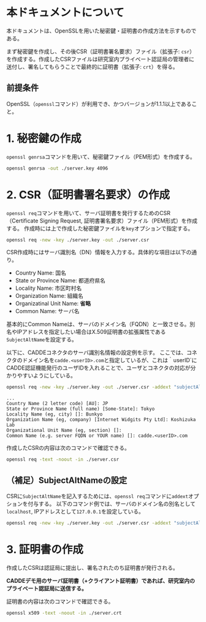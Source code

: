 # 本ドキュメントについて
本ドキュメントは、OpenSSLを用いた秘密鍵・証明書の作成方法を示すものである。

まず秘密鍵を作成し、その後CSR（証明書署名要求）ファイル（拡張子: `csr`）を作成する。作成したCSRファイルは研究室内プライベート認証局の管理者に送付し、署名してもらうことで最終的に証明書（拡張子: `crt`）を得る。

## 前提条件
OpenSSL（`openssl`コマンド）が利用でき、かつバージョンが1.1.1以上であること。

# 1. 秘密鍵の作成
`openssl genrsa`コマンドを用いて、秘密鍵ファイル（PEM形式）を作成する。
```bash
openssl genrsa -out ./server.key 4096
```

# 2. CSR（証明書署名要求）の作成
`openssl req`コマンドを用いて、サーバ証明書を発行するためのCSR（Certificate Signing Request, 証明書署名要求）ファイル（PEM形式）を作成する。
作成時には上で作成した秘密鍵ファイルを`key`オプションで指定する。
```bash
openssl req -new -key ./server.key -out ./server.csr
```

CSR作成時にはサーバ識別名（DN）情報を入力する。具体的な項目は以下の通り。
- Country Name: 国名
- State or Province Name: 都道府県名
- Locality Name: 市区町村名
- Organization Name: 組織名
- Organizatinal Unit Name: **省略**
- Common Name: サーバ名

基本的にCommon Nameは、サーバのドメイン名（FQDN）と一致させる。別名やIPアドレスを指定したい場合はX.509証明書の拡張属性である`SubjectAltName`を設定する。

以下に、CADDEコネクタのサーバ識別名情報の設定例を示す。
ここでは、コネクタのドメイン名を`cadde.<userID>.com`と指定しているが、これは｀userID`にCADDE認証機能発行のユーザIDを入れることで、ユーザとコネクタの対応が分かりやすいようにしている。
```bash
openssl req -new -key ./server.key -out ./server.csr -addext "subjectAltName = DNS:cadde.<userID>.com,DNS:localhost,IP:127.0.0.1"
```
```
...
Country Name (2 letter code) [AU]: JP
State or Province Name (full name) [Some-State]: Tokyo
Locality Name (eg, city) []: Bunkyo
Organization Name (eg, company) [Internet Widgits Pty Ltd]: Koshizuka Lab
Organizational Unit Name (eg, section) []:
Common Name (e.g. server FQDN or YOUR name) []: cadde.<userID>.com
```

作成したCSRの内容は次のコマンドで確認できる。
```bash
openssl req -text -noout -in ./server.csr
```

## （補足）SubjectAltNameの設定
CSRに`SubjectAltName`を記入するためには、`openssl req`コマンドに`addext`オプションを付与する。
以下のコマンド例では、サーバのドメイン名の別名として`localhost`, IPアドレスとして`127.0.0.1`を設定している。
```bash
openssl req -new -key ./server.key -out ./server.csr -addext "subjectAltName = DNS:cadde.<userID>.com,DNS:localhost,IP:127.0.0.1"
```

# 3. 証明書の作成
作成したCSRは認証局に提出し、署名されたのち証明書が発行される。

**CADDEデモ用のサーバ証明書（+クライアント証明書）であれば、研究室内のプライベート認証局に送信する。**

証明書の内容は次のコマンドで確認できる。
```bash
openssl x509 -text -noout -in ./server.crt
```

